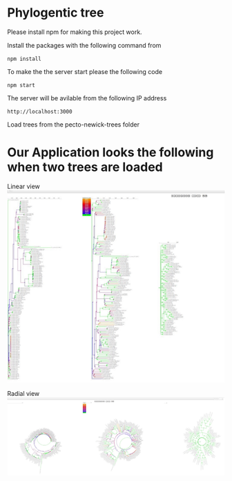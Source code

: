 # Phylogentic tree


Please install npm for making this project work.

Install the packages with the following command from 
```
npm install
```
To make the the server start please the following code
```
npm start

```

The server will be avilable from the following IP address
```
http://localhost:3000

```

Load trees from the pecto-newick-trees folder

# Our Application looks the following when two trees are loaded

Linear view
<img src="./picture.jpg" alt="My cool logo"/>

Radial view
<img src="./radial.jpg" alt="My cool logo"/>

